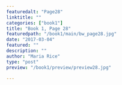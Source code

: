 ```yaml
---
featuredalt: "Page28"
linktitle: ""
categories: ["book1"]
title: "Book 1, Page 28"
featuredpath: "/book1/main/bw_page28.jpg"
date: "2017-03-04"
featured: ""
description: ""
author: "Maria Rice"
type: "post"
preview: "/book1/preview/preview28.jpg"

---
```

